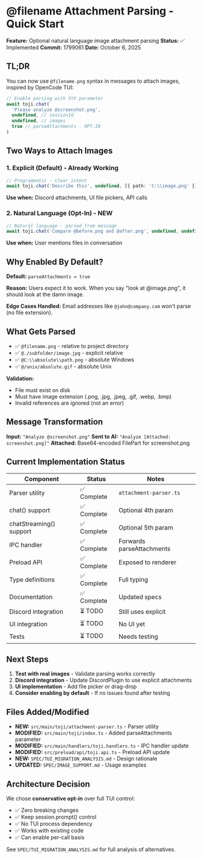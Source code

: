 # @filename Attachment Parsing - Quick Start

**Feature:** Optional natural language image attachment parsing
**Status:** ✅ Implemented
**Commit:** 1799061
**Date:** October 6, 2025

## TL;DR

You can now use `@filename.png` syntax in messages to attach images, inspired by OpenCode TUI:

```typescript
// Enable parsing with 5th parameter
await toji.chat(
  'Please analyze @screenshot.png',
  undefined, // sessionId
  undefined, // images
  true // parseAttachments - OPT-IN
)
```

## Two Ways to Attach Images

### 1. Explicit (Default) - Already Working

```typescript
// Programmatic - clear intent
await toji.chat('Describe this', undefined, [{ path: 'C:\\image.png' }])
```

**Use when:** Discord attachments, UI file pickers, API calls

### 2. Natural Language (Opt-In) - NEW

```typescript
// Natural language - parsed from message
await toji.chat('Compare @before.png and @after.png', undefined, undefined, true)
```

**Use when:** User mentions files in conversation

## Why Enabled By Default?

**Default:** `parseAttachments = true`

**Reason:** Users expect it to work. When you say "look at @image.png", it should look at the damn image.

**Edge Cases Handled:** Email addresses like `@john@company.com` won't parse (no file extension).

## What Gets Parsed

- ✅ `@filename.png` - relative to project directory
- ✅ `@./subfolder/image.jpg` - explicit relative
- ✅ `@C:\\absolute\\path.png` - absolute Windows
- ✅ `@/unix/absolute.gif` - absolute Unix

**Validation:**

- File must exist on disk
- Must have image extension (.png, .jpg, .jpeg, .gif, .webp, .bmp)
- Invalid references are ignored (not an error)

## Message Transformation

**Input:** `"Analyze @screenshot.png"`
**Sent to AI:** `"Analyze [Attached: screenshot.png]"`
**Attached:** Base64-encoded FilePart for screenshot.png

## Current Implementation Status

| Component               | Status      | Notes                     |
| ----------------------- | ----------- | ------------------------- |
| Parser utility          | ✅ Complete | `attachment-parser.ts`    |
| chat() support          | ✅ Complete | Optional 4th param        |
| chatStreaming() support | ✅ Complete | Optional 5th param        |
| IPC handler             | ✅ Complete | Forwards parseAttachments |
| Preload API             | ✅ Complete | Exposed to renderer       |
| Type definitions        | ✅ Complete | Full typing               |
| Documentation           | ✅ Complete | Updated specs             |
| Discord integration     | ⏳ TODO     | Still uses explicit       |
| UI integration          | ⏳ TODO     | No UI yet                 |
| Tests                   | ⏳ TODO     | Needs testing             |

## Next Steps

1. **Test with real images** - Validate parsing works correctly
2. **Discord integration** - Update DiscordPlugin to use explicit attachments
3. **UI implementation** - Add file picker or drag-drop
4. **Consider enabling by default** - If no issues found after testing

## Files Added/Modified

- **NEW:** `src/main/toji/attachment-parser.ts` - Parser utility
- **MODIFIED:** `src/main/toji/index.ts` - Added parseAttachments parameter
- **MODIFIED:** `src/main/handlers/toji.handlers.ts` - IPC handler update
- **MODIFIED:** `src/preload/api/toji.api.ts` - Preload API update
- **NEW:** `SPEC/TUI_MIGRATION_ANALYSIS.md` - Design rationale
- **UPDATED:** `SPEC/IMAGE_SUPPORT.md` - Usage examples

## Architecture Decision

We chose **conservative opt-in** over full TUI control:

- ✅ Zero breaking changes
- ✅ Keep session.prompt() control
- ✅ No TUI process dependency
- ✅ Works with existing code
- ✅ Can enable per-call basis

See `SPEC/TUI_MIGRATION_ANALYSIS.md` for full analysis of alternatives.
